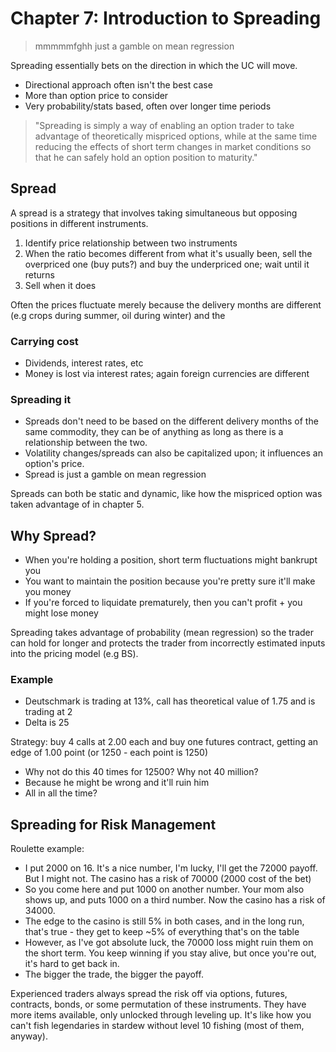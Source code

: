 # Chapter 7: Introduction to Spreading
> mmmmmfghh 
> just a gamble on mean regression

Spreading essentially bets on the direction in which the UC will move.
* Directional approach often isn't the best case
* More than option price to consider
* Very probability/stats based, often over longer time periods

> "Spreading is simply a way of enabling an option trader to take advantage of theoretically mispriced options, while at the same time reducing the effects of short term changes in market conditions so that he can safely hold an option position to maturity."

## Spread 
A spread is a strategy that involves taking simultaneous but opposing positions in different instruments. 
1. Identify price relationship between two instruments
2. When the ratio becomes different from what it's usually been, sell the overpriced one (buy puts?) and buy the underpriced one; wait until it returns
3. Sell when it does

Often the prices fluctuate merely because the delivery months are different (e.g crops during summer, oil during winter) and the 

### Carrying cost
* Dividends, interest rates, etc
* Money is lost via interest rates; again foreign currencies are different

### Spreading it
* Spreads don't need to be based on the different delivery months of the same commodity, they can be of anything as long as there is a relationship between the two.
* Volatility changes/spreads can also be capitalized upon; it influences an option's price.
* Spread is just a gamble on mean regression

Spreads can both be static and dynamic, like how the mispriced option was taken advantage of in chapter 5. 

## Why Spread?
* When you're holding a position, short term fluctuations might bankrupt you
* You want to maintain the position because you're pretty sure it'll make you money
* If you're forced to liquidate prematurely, then you can't profit + you might lose money

Spreading takes advantage of probability (mean regression) so the trader can hold for longer and protects the trader from incorrectly estimated inputs into the pricing model (e.g BS).

### Example
* Deutschmark is trading at 13%, call has theoretical value of 1.75 and is trading at 2
* Delta is 25

Strategy: buy 4 calls at 2.00 each and buy one futures contract, getting an edge of 1.00 point (or 1250 - each point is 1250)
* Why not do this 40 times for 12500? Why not 40 million? 
* Because he might be wrong and it'll ruin him
* All in all the time? 

## Spreading for Risk Management
Roulette example:
* I put 2000 on 16. It's a nice number, I'm lucky, I'll get the 72000 payoff. But I might not. The casino has a risk of 70000 (2000 cost of the bet)
* So you come here and put 1000 on another number. Your mom also shows up, and puts 1000 on a third number. Now the casino has a risk of 34000.
* The edge to the casino is still 5% in both cases, and in the long run, that's true - they get to keep ~5% of everything that's on the table
* However, as I've got absolute luck, the 70000 loss might ruin them on the short term. You keep winning if you stay alive, but once you're out, it's hard to get back in.
* The bigger the trade, the bigger the payoff.

Experienced traders always spread the risk off via options, futures, contracts, bonds, or some permutation of these instruments. They have more items available, only unlocked through leveling up. It's like how you can't fish legendaries in stardew without level 10 fishing (most of them, anyway).



